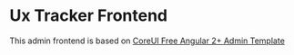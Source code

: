 # Ux Tracker Frontend

This admin frontend is based on [CoreUI Free Angular 2+ Admin Template](https://github.com/coreui/coreui-free-angular-admin-template)


